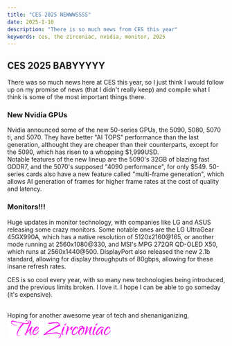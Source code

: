 ```yaml
---
title: "CES 2025 NEWWWSSSS"
date: 2025-1-10
description: "There is so much news from CES this year"
keywords: ces, the zirconiac, nvidia, monitor, 2025
---
```

<h2 id="heading">CES 2025 BABYYYYY</h2>
There was so much news here at CES this year, so I just think I would follow up on my promise of news (that I didn't really keep) and compile what I think is some of the most important things there.  
  
<br>
<h3 id="heading">New Nvidia GPUs</h3>
Nvidia announced some of the new 50-series GPUs, the 5090, 5080, 5070 ti, and 5070. They have better "AI TOPS" performance than the last generation, althought they are cheaper than their counterparts, except for the 5090, which has risen to a whopping $1,999USD.  
  
<br>
Notable features of the new lineup are the 5090's 32GB of blazing fast GDDR7, and the 5070's supposed "4090 performance", for only $549. 50-series cards also have a new feature called "multi-frame generation", which allows AI generation of frames for higher frame rates at the cost of quality and latency.  
  
<br>
<h3 id="heading">Monitors!!!</h3>
Huge updates in monitor technology, with companies like LG and ASUS releasing some crazy monitors.  
Some notable ones are the LG UltraGear 45GX990A, which has a native resolution of 5120x2160@165, or another mode running at 2560x1080@330, and MSI's MPG 272QR QD-OLED X50, which runs at 2560x1440@500.  
DisplayPort also released the new 2.1b standard, allowing for display throughputs of 80gbps, allowing for these insane refresh rates.  
  

CES is so cool every year, with so many new technologies being introduced, and the previous limits broken. I love it. I hope I can be able to go someday (it's expensive).
&nbsp;  
&nbsp;  

Hoping for another awesome year of tech and shenaniganizing,  
<img src="https://github.com/ZirconiaCubed3v2/ZirconiaCubed3v2.github.io/blob/main/_images/sig.png?raw=true" alt="signature" style="width:250px;"/>
